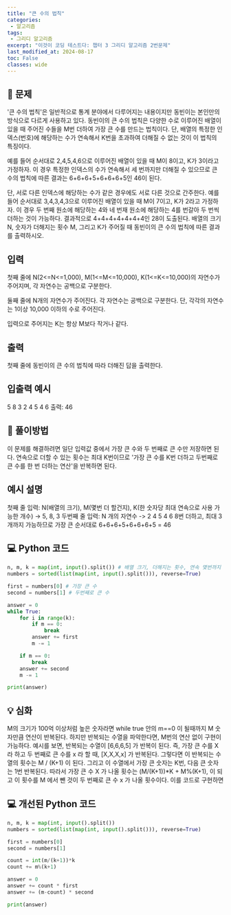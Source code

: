 ```yaml
---
title: "큰 수의 법칙"
categories: 
 - 알고리즘
tags:
 - 그리디 알고리즘
excerpt: "이것이 코딩 테스트다: 챕터 3 그리디 알고리즘 2번문제"
last_modified_at: 2024-08-17
toc: False
classes: wide
---
```


## 🔔 문제

'큰 수의 법칙'은 일반적으로 통계 분야에서 다루어지는 내용이지만 동빈이는 본인만의 방식으로 다르게 사용하고 있다. 동빈이의 큰 수의 법칙은 다양한 수로 이루어진 배열이 있을 때 주어진 수들을 M번 더하여 가장 큰 수를 만드는 법칙이다. 단, 배열의 특정한 인덱스(번호)에 해당하는 수가 연속해서 K번을 초과하여 더해질 수 없는 것이 이 법칙의 특징이다.

예를 들어 순서대로 2,4,5,4,6으로 이루어진 배열이 있을 때 M이 8이고, K가 3이라고 가정하자. 이 경우 특정한 인덱스의 수가 연속해서 세 번까지만 더해질 수 있으므로 큰 수의 법칙에 따른 결과는 6+6+6+5+6+6+6+5인 46이 된다.

단, 서로 다른 인덱스에 해당하는 수가 같은 경우에도 서로 다른 것으로 간주한다. 예를 들어 순서대로 3,4,3,4,3으로 이루어진 배열이 있을 때 M이 7이고, K가 2라고 가정하자. 이 경우 두 번째 원소에 해당하는 4와 네 번재 원소에 해당하는 4를 번갈아 두 번씩 더하는 것이 가능하다. 결과적으로 4+4+4+4+4+4+4인 28이 도출된다. 배열의 크기 N, 숫자가 더해지는 횟수 M, 그리고 K가 주어질 때 동빈이의 큰 수의 법칙에 따른 결과를 출력하시오.

  

## 입력

첫째 줄에 N(2<=N<=1,000), M(1<=M<=10,000), K(1<=K<=10,000)의 자연수가 주어지며, 각 자연수는 공백으로 구분한다.

둘째 줄에 N개의 자연수가 주어진다. 각 자연수는 공백으로 구분한다. 단, 각각의 자연수는 1이상 10,000 이하의 수로 주어진다.

입력으로 주어지는 K는 항상 M보다 작거나 같다.

## 출력

첫째 줄에 동빈이의 큰 수의 법칙에 따라 더해진 답을 출력한다.

## 입출력 예시
5 8 3
2 4 5 4 6
출력: 46

## 🎯 풀이방법

이 문제를 해결하려면 일단 입력값 중에서 가장 큰 수와 두 번째로 큰 수만 저장하면 된다. 연속으로 더할 수 있는 횟수는 최대 K번이므로  '가장 큰 수를 K번 더하고 두번째로 큰 수를 한 번 더하는 연산'을 반복하면 된다.


## 예시 설명
첫째 줄 입력: N(배열의 크기), M(몇번 더 할건지), K(한 숫자당 최대 연속으로 사용 가능한 개수) -> 5, 8, 3
두번째 줄 입력: N 개의 자연수 -> 2 4 5 4 6
8번 더하고, 최대 3개까지 가능하므로 가장 큰 순서대로 6+6+6+5+6+6+6+5 = 46

## 💻 Python 코드
```python
n, m, k = map(int, input().split()) # 배열 크기, 더해지는 횟수, 연속 몇번까지
numbers = sorted(list(map(int, input().split())), reverse=True)

first = numbers[0] # 가장 큰 수
second = numbers[1] # 두번째로 큰 수

answer = 0
while True:
    for i in range(k):
        if m == 0:
            break
        answer += first
        m -= 1

    if m == 0:
        break
    answer += second
    m -= 1

print(answer)
```

## 💡 심화
M의 크기가 100억 이상처럼 높은 숫자라면 while true 안의 m==0 이 될때까지 M 숫자만큼 연산이 반복된다. 하지만 반복되는 수열을 파악한다면, M번의 연산 없이 구현이 가능하다. 예시를 보면, 반복되는 수열이 [6,6,6,5] 가 반복이 된다. 
즉, 가장 큰 수를 X 라 하고 두 번째로 큰 수를 x 라 할 때, [X,X,X,x] 가 반복된다. 그렇다면 이 반복되는 수열의 횟수는 M / (K+1) 이 된다. 그리고 이 수열에서 가장 큰 숫자는 K번, 다음 큰 숫자는 1번 반복된다. 
따라서 가장 큰 수 X 가 나올 횟수는 (M/(K+1))*K + M%(K+1), 이 되고 이 횟수를 M 에서 뺀 것이 두 번째로 큰 수 x 가 나올 횟수이다. 이를 코드로 구현하면

## 💻 개선된 Python 코드

```python
n, m, k = map(int, input().split())
numbers = sorted(list(map(int, input().split())), reverse=True)

first = numbers[0]
second = numbers[1]

count = int(m/(k+1))*k
count += m%(k+1)

answer = 0
answer += count * first
answer += (m-count) * second

print(answer)
```